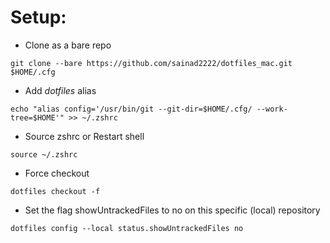 # Setup:

- Clone as a bare repo

`git clone --bare https://github.com/sainad2222/dotfiles_mac.git $HOME/.cfg`

- Add *dotfiles* alias

`echo "alias config='/usr/bin/git --git-dir=$HOME/.cfg/ --work-tree=$HOME'" >> ~/.zshrc`

- Source zshrc or Restart shell

`source ~/.zshrc`

- Force checkout

`dotfiles checkout -f`

- Set the flag showUntrackedFiles to no on this specific (local) repository

`dotfiles config --local status.showUntrackedFiles no`
